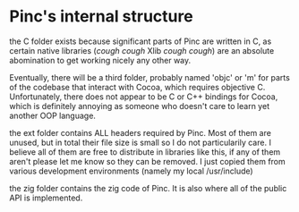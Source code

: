 # Pinc's internal structure

the C folder exists because significant parts of Pinc are written in C, as certain native libraries (*cough cough* Xlib *cough cough*) are an absolute abomination to get working nicely any other way.

Eventually, there will be a third folder, probably named 'objc' or 'm' for parts of the codebase that interact with Cocoa, which requires objective C. Unfortunately, there does not appear to be C or C++ bindings for Cocoa, which is definitely annoying as someone who doesn't care to learn yet another OOP language.

the ext folder contains ALL headers required by Pinc. Most of them are unused, but in total their file size is small so I do not particularily care. I believe all of them are free to distribute in libraries like this, if any of them aren't please let me know so they can be removed. I just copied them from various development environments (namely my local /usr/include)

the zig folder contains the zig code of Pinc. It is also where all of the public API is implemented.
